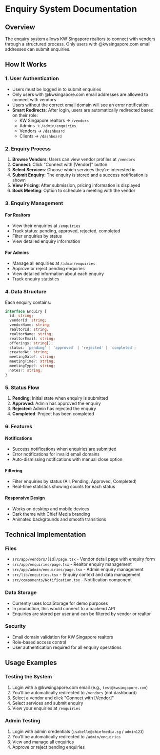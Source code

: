# Enquiry System Documentation

## Overview
The enquiry system allows KW Singapore realtors to connect with vendors through a structured process. Only users with @kwsingapore.com email addresses can submit enquiries.

## How It Works

### 1. User Authentication
- Users must be logged in to submit enquiries
- Only users with @kwsingapore.com email addresses are allowed to connect with vendors
- Users without the correct email domain will see an error notification
- **Smart Redirects**: After login, users are automatically redirected based on their role:
  - KW Singapore realtors → `/vendors`
  - Admins → `/admin/enquiries`
  - Vendors → `/dashboard`
  - Clients → `/dashboard`

### 2. Enquiry Process
1. **Browse Vendors**: Users can view vendor profiles at `/vendors`
2. **Connect**: Click "Connect with [Vendor]" button
3. **Select Services**: Choose which services they're interested in
4. **Submit Enquiry**: The enquiry is stored and a success notification is shown
5. **View Pricing**: After submission, pricing information is displayed
6. **Book Meeting**: Option to schedule a meeting with the vendor

### 3. Enquiry Management

#### For Realtors
- View their enquiries at `/enquiries`
- Track status: pending, approved, rejected, completed
- Filter enquiries by status
- View detailed enquiry information

#### For Admins
- Manage all enquiries at `/admin/enquiries`
- Approve or reject pending enquiries
- View detailed information about each enquiry
- Track enquiry statistics

### 4. Data Structure

Each enquiry contains:
```typescript
interface Enquiry {
  id: string;
  vendorId: string;
  vendorName: string;
  realtorId: string;
  realtorName: string;
  realtorEmail: string;
  offerings: string[];
  status: 'pending' | 'approved' | 'rejected' | 'completed';
  createdAt: string;
  meetingDate?: string;
  meetingTime?: string;
  meetingType?: string;
  notes?: string;
}
```

### 5. Status Flow
1. **Pending**: Initial state when enquiry is submitted
2. **Approved**: Admin has approved the enquiry
3. **Rejected**: Admin has rejected the enquiry
4. **Completed**: Project has been completed

### 6. Features

#### Notifications
- Success notifications when enquiries are submitted
- Error notifications for invalid email domains
- Auto-dismissing notifications with manual close option

#### Filtering
- Filter enquiries by status (All, Pending, Approved, Completed)
- Real-time statistics showing counts for each status

#### Responsive Design
- Works on desktop and mobile devices
- Dark theme with Chief Media branding
- Animated backgrounds and smooth transitions

## Technical Implementation

### Files
- `src/app/vendors/[id]/page.tsx` - Vendor detail page with enquiry form
- `src/app/enquiries/page.tsx` - Realtor enquiry management
- `src/app/admin/enquiries/page.tsx` - Admin enquiry management
- `src/lib/enquiries.tsx` - Enquiry context and data management
- `src/components/Notification.tsx` - Notification component

### Data Storage
- Currently uses localStorage for demo purposes
- In production, this would connect to a backend API
- Enquiries are stored per user and can be filtered by vendor or realtor

### Security
- Email domain validation for KW Singapore realtors
- Role-based access control
- User authentication required for all enquiry operations

## Usage Examples

### Testing the System
1. Login with a @kwsingapore.com email (e.g., `test@kwsingapore.com`)
2. You'll be automatically redirected to `/vendors` (not dashboard)
3. Select a vendor and click "Connect with [Vendor]"
4. Select services and submit enquiry
5. View your enquiries at `/enquiries`

### Admin Testing
1. Login with admin credentials (`isabelle@chiefmedia.sg` / `admin123`)
2. You'll be automatically redirected to `/admin/enquiries`
3. View and manage all enquiries
4. Approve or reject pending enquiries 